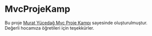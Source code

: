 # MvcProjeKamp

Bu proje [Murat Yücedağ Mvc Proje Kampı](https://www.youtube.com/playlist?list=PLKnjBHu2xXNNQJehhCg--CzQQMHXTsFAb) sayesinde oluşturulmuştur.<br>
Değerli hocamıza öğretileri için teşekkürler.
